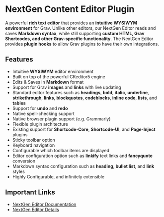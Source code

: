 # NextGen Content Editor Plugin

A powerful **rich text editor** that provides an **intuitive WYSIWYM environment** for Grav.  Unlike other editors, our NextGen Editor reads and saves **Markdown syntax**, while still supporting **custom HTML, Grav Shortcodes, and other Grav-specific functionality**.  The NextGen Editor provides **plugin hooks** to allow Grav plugins to have their own integrations.

## Features

*   Intuitive **WYSIWYM** editor environment
*   Built on top of the powerful CKeditor5 engine
*   Edits & Saves in **Markdown** format
*   Support for Grav **images** and **links** with live updating
*   Standard editor features such as **headings**, **bold**, **italic**, **underline**, **strikethrough**, **links**, **blockquotes**, **codeblocks**, **inline code**, **lists**, and **tables**
*   Support for **undo** and **redo**
*   Native spell-checking support
*   Native browser plugin support (e.g. Grammarly)
*   Flexible plugin architecture
*   Existing support for **Shortcode-Core**, **Shortcode-UI**, and **Page-Inject** plugins
*   Sticky toolbar option
*   Keyboard navigation
*   Configurable which toolbar items are displayed
*   Editor configuration option such as **linkify** text links and **fancyquote** conversion
*   Markdown syntax configuration such as **heading**, **bullet list**, and **link** styles
*   Highly Configurable, and infinitely extensible

## Important Links

* [NextGen Editor Documentation](https://getgrav.org/premium/nextgen-editor/docs)
* [NextGen Editor Details](https://getgrav.org/premium/nextgen-editor)

